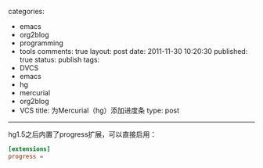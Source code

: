 categories: 
  - emacs
  - org2blog
  - programming
  - tools
comments: true
layout: post
date: 2011-11-30 10:20:30
published: true
status: publish
tags: 
  - DVCS
  - emacs
  - hg
  - mercurial
  - org2blog
  - VCS
title: 为Mercurial（hg）添加进度条
type: post
---

hg1.5之后内置了progress扩展，可以直接启用：

```conf
[extensions]
progress =
```
